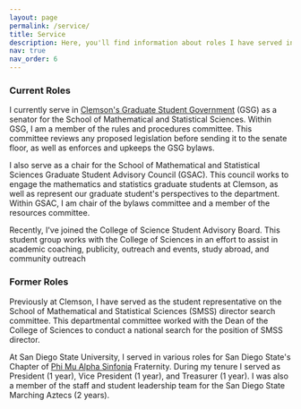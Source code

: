 ```yaml
---
layout: page
permalink: /service/
title: Service
description: Here, you'll find information about roles I have served in for various organizations.
nav: true
nav_order: 6
---
```



### Current Roles

I currently serve in [Clemson's Graduate Student Government](https://gsg.people.clemson.edu/) (GSG) as a senator for the School of Mathematical and Statistical Sciences. Within GSG, I am a member of the rules and procedures committee. This committee reviews any proposed legislation before sending it to the senate floor, as well as enforces and upkeeps the GSG bylaws.

I also serve as a chair for the School of Mathematical and Statistical Sciences Graduate Student Advisory Council (GSAC). This council works to engage the mathematics and statistics graduate students at Clemson, as well as represent our graduate student's perspectives to the department. Within GSAC, I am chair of the bylaws committee and a member of the resources committee.

Recently, I've joined the College of Science Student Advisory Board. This student group works with the College of Sciences in an effort to assist in academic coaching, publicity, outreach and events, study abroad, and community outreach

### Former Roles

Previously at Clemson, I have served as the student representative on the School of Mathematical and Statistical Sciences (SMSS) director search committee. This departmental committee worked with the Dean of the College of Sciences to conduct a national search for the position of SMSS director.

At San Diego State University, I served in various roles for San Diego State's Chapter of [Phi Mu Alpha Sinfonia](https://www.sinfonia.org/) Fraternity. During my tenure I served as President (1 year), Vice President (1 year), and Treasurer (1 year). I was also a member of the staff and student leadership team for the San Diego State Marching Aztecs (2 years).

